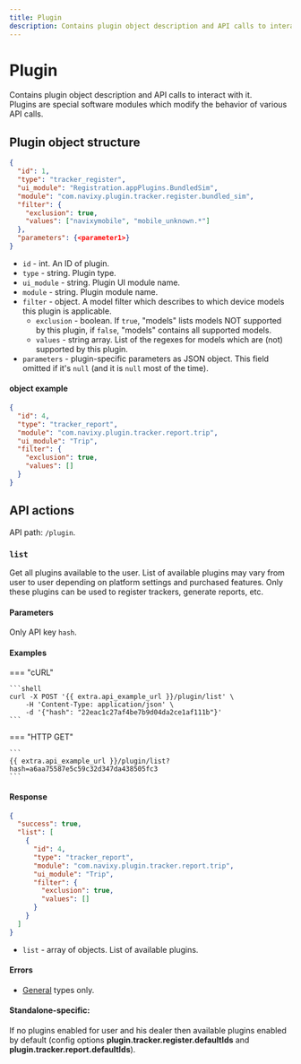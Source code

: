 ```yaml
---
title: Plugin
description: Contains plugin object description and API calls to interact with it. Plugins are special software modules which modify the behavior of various API calls.
---
```


# Plugin

Contains plugin object description and API calls to interact with it.<br>
Plugins are special software modules which modify the behavior of various API calls.


## Plugin object structure

```json
{
  "id": 1,
  "type": "tracker_register",
  "ui_module": "Registration.appPlugins.BundledSim",
  "module": "com.navixy.plugin.tracker.register.bundled_sim",
  "filter": {
    "exclusion": true,
    "values": ["navixymobile", "mobile_unknown.*"]
  },
  "parameters": {<parameter1>}
}
```

* `id` - int. An ID of plugin.
* `type` - string. Plugin type.
* `ui_module` - string. Plugin UI module name.
* `module` - string. Plugin module name.
* `filter` - object. A model filter which describes to which device models this plugin is applicable.
    * `exclusion` - boolean. If `true`, "models" lists models NOT supported by this plugin, if `false`, "models" 
    contains all supported models.
    * `values` - string array. List of the regexes for models which are (not) supported by this plugin.
* `parameters` - plugin-specific parameters as JSON object. This field omitted if it's `null` (and it is `null` most of the time).

#### object example

```json
{
  "id": 4,
  "type": "tracker_report",
  "module": "com.navixy.plugin.tracker.report.trip",
  "ui_module": "Trip",
  "filter": {
    "exclusion": true,
    "values": []
  }
}
```


## API actions

API path: `/plugin`.

### `list`

Get all plugins available to the user. List of available plugins may vary from user to user depending on platform 
settings and purchased features. Only these plugins can be used to register trackers, generate reports, etc.

#### Parameters

Only API key `hash`.

#### Examples

=== "cURL"

    ```shell
    curl -X POST '{{ extra.api_example_url }}/plugin/list' \
        -H 'Content-Type: application/json' \
        -d '{"hash": "22eac1c27af4be7b9d04da2ce1af111b"}'
    ```
    
=== "HTTP GET"

    ```
    {{ extra.api_example_url }}/plugin/list?hash=a6aa75587e5c59c32d347da438505fc3
    ```

#### Response

```json
{
  "success": true,
  "list": [
    {
      "id": 4,
      "type": "tracker_report",
      "module": "com.navixy.plugin.tracker.report.trip",
      "ui_module": "Trip",
      "filter": {
        "exclusion": true,
        "values": []
      }
    }
  ]
}
```

* `list` - array of objects. List of available plugins.

#### Errors

* [General](../../../getting-started/errors.md#error-codes) types only.

#### Standalone-specific:

If no plugins enabled for user and his dealer then available plugins enabled by default 
(config options **plugin.tracker.register.defaultIds** and **plugin.tracker.report.defaultIds**).
